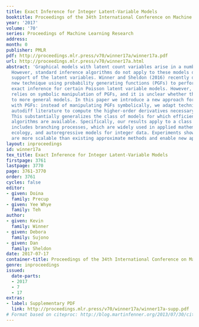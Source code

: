 ```yaml
---
title: Exact Inference for Integer Latent-Variable Models
booktitle: Proceedings of the 34th International Conference on Machine Learning
year: '2017'
volume: '70'
series: Proceedings of Machine Learning Research
address: 
month: 0
publisher: PMLR
pdf: http://proceedings.mlr.press/v70/winner17a/winner17a.pdf
url: http://proceedings.mlr.press/v70/winner17a.html
abstract: 'Graphical models with latent count variables arise in a number of areas.
  However, standard inference algorithms do not apply to these models due to the infinite
  support of the latent variables. Winner and Sheldon (2016) recently developed a
  new technique using probability generating functions (PGFs) to perform efficient,
  exact inference for certain Poisson latent variable models. However, the method
  relies on symbolic manipulation of PGFs, and it is unclear whether this can be extended
  to more general models. In this paper we introduce a new approach for inference
  with PGFs: instead of manipulating PGFs symbolically, we adapt techniques from the
  autodiff literature to compute the higher-order derivatives necessary for inference.
  This substantially generalizes the class of models for which efficient, exact inference
  algorithms are available. Specifically, our results apply to a class of models that
  includes branching processes, which are widely used in applied mathematics and population
  ecology, and autoregressive models for integer data. Experiments show that our techniques
  are more scalable than existing approximate methods and enable new applications.'
layout: inproceedings
id: winner17a
tex_title: Exact Inference for Integer Latent-Variable Models
firstpage: 3761
lastpage: 3770
page: 3761-3770
order: 3761
cycles: false
editor:
- given: Doina
  family: Precup
- given: Yee Whye
  family: Teh
author:
- given: Kevin
  family: Winner
- given: Debora
  family: Sujono
- given: Dan
  family: Sheldon
date: 2017-07-17
container-title: Proceedings of the 34th International Conference on Machine Learning
genre: inproceedings
issued:
  date-parts:
  - 2017
  - 7
  - 17
extras:
- label: Supplementary PDF
  link: http://proceedings.mlr.press/v70/winner17a/winner17a-supp.pdf
# Format based on citeproc: http://blog.martinfenner.org/2013/07/30/citeproc-yaml-for-bibliographies/
---
```

